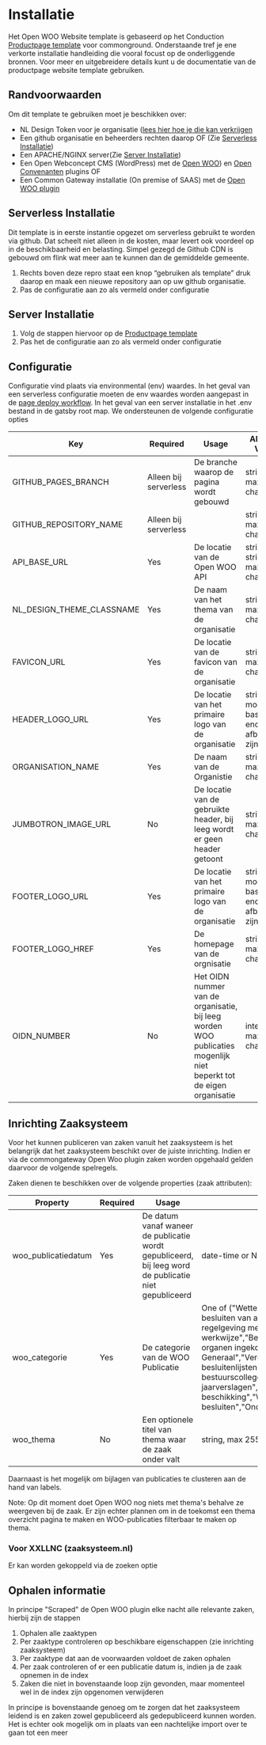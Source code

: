 # Installatie
Het Open WOO Website template is gebaseerd op het Conduction [Productpage template]() voor commonground. Onderstaande tref je ene verkorte installatie handleiding die vooral focust op de onderliggende bronnen. Voor meer en uitgebreidere details kunt u de documentatie van de productpage website template gebruiken.


## Randvoorwaarden 
Om dit template te gebruiken moet je beschikken over:
- NL Design Token voor je organisatie ([lees hier hoe je die kan verkrijgen]()
- Een github organisatie en beheerders rechten daarop OF (Zie [Serverless Installatie]())
- Een APACHE/NGINX server(Zie [Server Installatie]())
- Een Open Webconcept CMS (WordPress) met de [Open WOO]()) en [Open Convenanten]() plugins OF
- Een Common Gateway installatie (On premise of SAAS) met de [Open WOO plugin]()

## Serverless Installatie
Dit template is in eerste instantie opgezet om serverless gebruikt te worden via github. Dat scheelt niet alleen in de kosten, maar levert ook voordeel op in de beschikbaarheid en belasting. Simpel gezegd de Github CDN is gebouwd om flink wat meer aan te kunnen dan de gemiddelde gemeente. 

1. Rechts boven deze repro staat een knop “gebruiken als template” druk daarop en maak een nieuwe repository aan op uw github organisatie.
2. Pas de configuratie aan zo als vermeld onder configuratie


## Server Installatie

1. Volg de stappen hiervoor op de [Productpage template]()
2. Pas het de configuratie aan zo als vermeld onder configuratie

## Configuratie
Configuratie vind plaats via environmental (env) waardes. In het geval van een serverless configuratie moeten de env waardes worden aangepast in de [page deploy workflow](/.github/workflows/woo-page-deploy.yml). In het geval van een server installatie in het .env bestand in de gatsby root map. We ondersteunen de volgende configuratie opties

| Key                       | Required               | Usage                                                                                                               | Allowed Value                                        | Default / Example                                                                              |
|---------------------------|------------------------|---------------------------------------------------------------------------------------------------------------------|------------------------------------------------------|------------------------------------------------------------------------------------------------|
| GITHUB_PAGES_BRANCH       | Alleen bij serverless  | De branche waarop de pagina wordt gebouwd                                                                           | string, max 255 characters                           | gh-pages                                                                                       |
| GITHUB_REPOSITORY_NAME    | Alleen bij serverless  |                                                                                                                     | string, max 255 characters                           | `${{ github.event.repository.name }}`                                                          |
| API_BASE_URL              | Yes                    | De locatie van de Open WOO API                                                                                      | string <URL>, string, max 255 characters             | "https://api.gateway.commonground.nu/api"                                                      |
| NL_DESIGN_THEME_CLASSNAME | Yes                    | De naam van het thema van de organisatie                                                                            | string, max 255 characters                           | "conduction-theme"                                                                             |
| FAVICON_URL               | Yes                    | De locatie van de favicon van de organisatie                                                                        | string <URL>, max 255 characters                     | "https://conduction.nl/wp-content/uploads/2021/07/cropped-favicon-32x32.png"                   |
| HEADER_LOGO_URL           | Yes                    | De locatie van het primaire logo van de organisatie                                                                 | string, moet een base encoded afbeelding zijn OF url | "https://conduction.nl/wp-content/uploads/2021/07/cropped-conductionlogo-1.png"                |
| ORGANISATION_NAME         | Yes                    | De naam van de Organistie                                                                                           | string, max 255 characters                           | "Conduction"                                                                                   |
| JUMBOTRON_IMAGE_URL       | No                     | De locatie van de gebruikte header, bij leeg wordt er geen header getoont                                           | string <URL>, max 255 characters                     | "https://www.conduction.nl/wp-content/uploads/2021/07/cropped-Conduction_HOME_0000_afb1-1.png" |
| FOOTER_LOGO_URL           | Yes                    | De locatie van het primaire logo van de organisatie                                                                 | string, moet een base encoded afbeelding zijn OF url | ...                                                                                            |
| FOOTER_LOGO_HREF          | Yes                    | De homepage van de orgnisatie                                                                                       | string <URL>, max 255 characters                     | "https://conduction.nl/"                                                                       |
| OIDN_NUMBER               | No                     | Het OIDN nummer van de organisatie, bij leeg worden WOO publicaties mogenlijk niet beperkt tot de eigen organisatie | integer, max 16 characters                           | 1234567890                                                                                     |

## Inrichting Zaaksysteem
Voor het kunnen publiceren van zaken vanuit het zaaksysteem is het belangrijk dat het zaaksysteem beschikt over de juiste inrichting. Indien er via de commongateway Open Woo plugin zaken worden opgehaald gelden daarvoor de volgende spelregels.

Zaken dienen te beschikken over de volgende properties (zaak attributen):

| Property            | Required | Usage                                                                                                 | Allowed Value              |
|---------------------|----------|-------------------------------------------------------------------------------------------------------|----------------------------|
| woo_publicatiedatum | Yes      | De datum vanaf waneer de publicatie wordt gepubliceerd, bij leeg word de publicatie niet gepubliceerd | date-time or NULL          |
| woo_categorie       | Yes      | De categorie van de WOO Publicatie                                                                    | One of ("Wetten en algemeen verbindende voorschriften","Overige besluiten van algemene strekking","Ontwerpen van wet- en regelgeving met adviesaanvraag","Organisatie en werkwijze","Bereikbaarheidsgegevens","Bij vertegenwoordigende organen ingekomen stukken","Vergaderstukken Staten-Generaal","Vergaderstukken decentrale overheden","Agenda's en besluitenlijsten bestuurscolleges","Adviezen","Convenanten","Jaarplannen en jaarverslagen","Subsidieverplichtingen anders dan met beschikking","Woo-verzoeken en -besluiten","Onderzoeksrapporten","Beschikkingen","Klachtoordelen")               |
| woo_thema           | No       | Een optionele titel van thema waar de zaak onder valt                                                 | string, max 255 characters |

Daarnaast is het mogelijk om bijlagen van publicaties te clusteren aan de hand van labels.

Note: Op dit moment doet Open WOO nog niets met thema's behalve ze weergeven bij de zaak. Er zijn echter plannen om in de toekomst een thema overzicht pagina te maken en WOO-publicaties filterbaar te maken op thema.

### Voor XXLLNC (zaaksysteem.nl)

Er kan worden gekoppeld via de zoeken optie

## Ophalen informatie
In principe "Scraped" de Open WOO plugin elke nacht alle relevante zaken, hierbij zijn de stappen

1. Ophalen alle zaaktypen
2. Per zaaktype controleren op beschikbare eigenschappen (zie inrichting zaaksysteem)
3. Per zaaktype dat aan de voorwaarden voldoet de zaken ophalen
4. Per zaak controleren of er een publicatie datum is, indien ja de zaak opnemen in de index
5. Zaken die niet in bovenstaande loop zijn gevonden, maar momenteel wel in de index zijn opgenomen verwijderen

In principe is bovenstaande genoeg om te zorgen dat het zaaksysteem leidend is en zaken zowel gepubliceerd als gedepubliceerd kunnen worden. Het is echter ook mogelijk om in plaats van een nachtelijke import over te gaan tot een meer 
